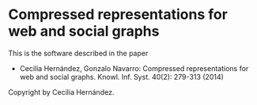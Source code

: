 # Compressed representations for web and social graphs

This is the software described in the paper

- Cecilia Hernández, Gonzalo Navarro:
  Compressed representations for web and social graphs. Knowl. Inf. Syst. 40(2): 279-313 (2014)

Copyright by Cecilia Hernández.
